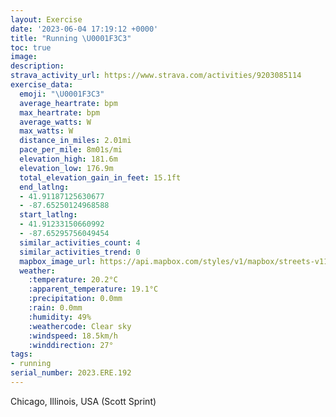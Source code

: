 ```yaml
---
layout: Exercise
date: '2023-06-04 17:19:12 +0000'
title: "Running \U0001F3C3"
toc: true
image:
description:
strava_activity_url: https://www.strava.com/activities/9203085114
exercise_data:
  emoji: "\U0001F3C3"
  average_heartrate: bpm
  max_heartrate: bpm
  average_watts: W
  max_watts: W
  distance_in_miles: 2.01mi
  pace_per_mile: 8m01s/mi
  elevation_high: 181.6m
  elevation_low: 176.9m
  total_elevation_gain_in_feet: 15.1ft
  end_latlng:
  - 41.91187125630677
  - -87.65250124968588
  start_latlng:
  - 41.91233150660992
  - -87.65295756049454
  similar_activities_count: 4
  similar_activities_trend: 0
  mapbox_image_url: https://api.mapbox.com/styles/v1/mapbox/streets-v11/static/path-5+787af2-1.0(ivx~Fpv~uOfAE%5EBXEX%3Fz%40CPDJFDLDp%40T%60%40Vt%40FFD%3Fb%40Wb%40OnAeA%7CAyAr%40_ARShC%7DAbAq%40JQHEXMPC%3FBCDm%40r%40g%40Zo%40j%40GBGARSZKf%40%5B%5ESLMTc%40E%3FUNMDn%40g%40d%40c%40%5EWn%40s%40Ba%40EMUa%40K%5BGYBSlDeCTa%40Jg%40Aa%40Ge%40DgBDa%40Ek%40C%7DB%3FyBGeG%3FyEEsBEc%40EIKCm%40DwSP_EJgB%3Fw%40Bo%40CSBQFGLA%60%40DfA%40bBFnBE%60BEJSHEVArBHzHK%60EIx%40Ur%40Cl%40GVaBxB),pin-s-s+e5b22e(-87.65305,41.91093),pin-s-f+89ae00(-87.65058999999997,41.91178)/auto/800x800?access_token=pk.eyJ1Ijoiam9zaGJlY2ttYW4iLCJhIjoiY205eWR2aDd1MWZ6djJrbXc4a3M0bWZleiJ9.XiG9OWkNcZk2QzjJbxLB4A
  weather:
    :temperature: 20.2°C
    :apparent_temperature: 19.1°C
    :precipitation: 0.0mm
    :rain: 0.0mm
    :humidity: 49%
    :weathercode: Clear sky
    :windspeed: 18.5km/h
    :winddirection: 27°
tags:
- running
serial_number: 2023.ERE.192
---
```

Chicago, Illinois, USA (Scott Sprint)
